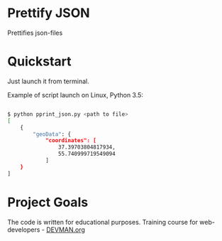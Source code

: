 # Prettify JSON

Prettifies json-files

# Quickstart

Just launch it from terminal.

Example of script launch on Linux, Python 3.5:

```bash

$ python pprint_json.py <path to file>
[
    {
        "geoData": {
            "coordinates": [
                37.39703804817934, 
                55.740999719549094
            ]
    }
]

```

# Project Goals

The code is written for educational purposes. Training course for web-developers - [DEVMAN.org](https://devman.org)
